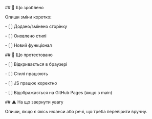 \## 🔀 Що зроблено

Опиши зміни коротко:

\- \[ ] Додано/змінено сторінку

\- \[ ] Оновлено стилі

\- \[ ] Новий функціонал



\## 🧪 Що протестовано

\- \[ ] Відкривається в браузері

\- \[ ] Стилі працюють

\- \[ ] JS працює коректно

\- \[ ] Відображається на GitHub Pages (якщо з main)



\## ⚠️ На що звернути увагу

Опиши, якщо є якісь нюанси або речі, що треба перевірити вручну.



